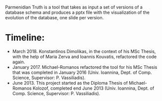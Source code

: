 Parmenidian Truth is a tool that takes as input a set of versions of a database schema and produces a pptx file with the visualization of the evolution of the database, one slide per version.
# Timeline:
* March 2018. Konstantinos Dimolikas, in the context of his MSc Thesis, with the help of Maria Zerva and Ioannis Kouvatis, refactored the code again.
* January 2017. Michael-Romanos refactored the tool for his MSc Thesis that was completed in January 2016 (Univ. Ioannina, Dept. of Comp. Science, Supervisor: P. Vassiliadis).
* June 2013. This project started as the Diploma Thesis of Michael-Romanos Kolozof, completed end June 2013 (Univ. Ioannina, Dept. of Comp. Science, Supervisor: P. Vassiliadis).